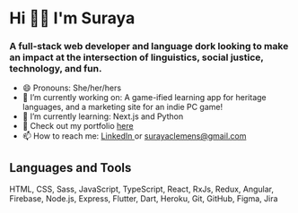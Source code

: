 <h1> Hi 👋🏽 I'm Suraya </h1>

<h3>A full-stack web developer and language dork looking to make an impact at the intersection of linguistics, social justice, technology, and fun.</h3>

- 😄 Pronouns: She/her/hers
- 🔭 I’m currently working on: A game-ified learning app for heritage languages, and a marketing site for an indie PC game!
- 🌱 I’m currently learning: Next.js and Python
- 🎨 Check out my portfolio <a href="https://www.suraya.xyz/">here</a>
- 📫 How to reach me: <a href="https://www.linkedin.com/in/suraya-clemens/">LinkedIn </a>or surayaclemens@gmail.com

<h2>Languages and Tools</h2>
HTML, CSS, Sass, JavaScript, TypeScript, React, RxJs, Redux, Angular, Firebase, Node.js, Express, Flutter, Dart, Heroku, Git, GitHub, Figma, Jira
